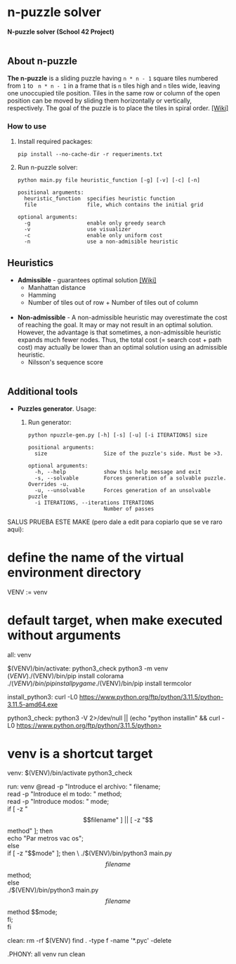 # n-puzzle solver

**N-puzzle solver (School 42 Project)**
<br></br>

## About n-puzzle

**The n-puzzle** is a sliding puzzle having `n * n - 1` square tiles numbered from `1` to ` n * n - 1` in a frame that is `n` tiles high and `n` tiles wide, leaving one unoccupied tile position. Tiles in the same row or column of the open position can be moved by sliding them horizontally or vertically, respectively. The goal of the puzzle is to place the tiles in spiral order. [[Wiki]](https://en.wikipedia.org/wiki/15_puzzle)


### How to use

1. Install required packages:

	```
	pip install --no-cache-dir -r requeriments.txt
	```
2. Run n-puzzle solver:

	```
	python main.py file heuristic_function [-g] [-v] [-c] [-n]

	positional arguments:
	  heuristic_function  specifies heuristic function
	  file                file, which contains the initial grid

	optional arguments:
	  -g                  enable only greedy search
	  -v                  use visualizer
 	  -c                  enable only uniform cost
      -n                  use a non-admisible heuristic
 
	```

## Heuristics

- **Admissible** - guarantees optimal solution [[Wiki]](https://en.wikipedia.org/wiki/Admissible_heuristic)
	- Manhattan distance
	- Hamming
	- Number of tiles out of row + Number of tiles out of column 
<br></br>
- **Non-admissible** - A non-admissible heuristic may overestimate the cost of reaching the goal. It may or may not result in an optimal solution. However, the advantage is that sometimes, a non-admissible heuristic expands much fewer nodes. Thus, the total cost (= search cost + path cost) may actually be lower than an optimal solution using an admissible heuristic.
	- Nilsson's sequence score <br></br>

## Additional tools

- **Puzzles generator**. Usage:

	1. Run generator:

		```
		python npuzzle-gen.py [-h] [-s] [-u] [-i ITERATIONS] size

		positional arguments:
		  size                  Size of the puzzle's side. Must be >3.

		optional arguments:
		  -h, --help            show this help message and exit
		  -s, --solvable        Forces generation of a solvable puzzle. Overrides -u.
		  -u, --unsolvable      Forces generation of an unsolvable puzzle
		  -i ITERATIONS, --iterations ITERATIONS
		                        Number of passes
		```






SALUS PRUEBA ESTE MAKE (pero dale a edit para copiarlo que se ve raro aqui):




# define the name of the virtual environment directory
VENV := venv

# default target, when make executed without arguments
all: venv

$(VENV)/bin/activate: python3_check
        python3 -m venv $(VENV)
        ./$(VENV)/bin/pip install colorama
        ./$(VENV)/bin/pip install pygame
        ./$(VENV)/bin/pip install termcolor

install_python3:
        curl -L0 https://www.python.org/ftp/python/3.11.5/python-3.11.5-amd64.exe

python3_check:
        python3 -V 2>/dev/null || (echo "python installin" && curl -L0 https://www.python.org/ftp/python/3.11.5/python>

# venv is a shortcut target
venv: $(VENV)/bin/activate python3_check

run: venv
        @read -p "Introduce el archivo: " filename; \
        read -p "Introduce el m  todo: " method; \
        read -p "Introduce modos: " mode; \
        if [ -z "$$filename" ] || [ -z "$$method" ]; then \
                echo "Par  metros vac  os"; \
        else \
                if [ -z "$$mode" ]; then \
                        ./$(VENV)/bin/python3 main.py $$filename $$method; \
                else \
                        ./$(VENV)/bin/python3 main.py $$filename $$method $$mode; \
                fi; \
        fi

clean:
        rm -rf $(VENV)
        find . -type f -name '*.pyc' -delete

.PHONY: all venv run clean

